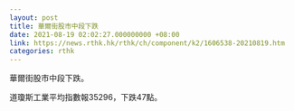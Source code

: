 ```yaml
---
layout: post
title: 華爾街股市中段下跌
date: 2021-08-19 02:02:27.000000000 +08:00
link: https://news.rthk.hk/rthk/ch/component/k2/1606538-20210819.htm
categories: rthk
---
```


華爾街股市中段下跌。

道瓊斯工業平均指數報35296，下跌47點。

